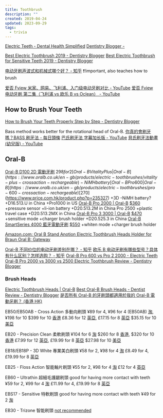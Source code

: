 ```yaml
---
title: Toothbrush
description: ""
created: 2019-04-24
updated: 2023-09-29
tags:
  - trivia
---
```


[Electric Teeth - Dental Health Simplified](https://www.electricteeth.co.uk/)
[Dentistry Blogger -](https://www.dentistryblogger.com/)

[Best Electric Toothbrush 2019 - Dentistry Blogger](https://www.dentistryblogger.com/best-electric-toothbrush/)
[Best Electric Toothbrush for Sensitive Teeth 2019 - Dentistry Blogger](https://www.dentistryblogger.com/best-electric-toothbrush-sensitive-teeth/)

[电动牙刷声波式和机械式哪个好？ - 知乎](https://www.zhihu.com/question/19641783) ❗!important, also teaches how to brush

[爱否 Fview 米家、网易、飞利浦、入门级电动牙刷对比 - YouTube](https://www.youtube.com/watch?v=yUAQyKjO4-I)
[爱否 Fview 电动牙刷 第二集（飞利浦 vs 欧乐 B vs Oclean） - YouTube](https://www.youtube.com/watch?v=bKlO6_Ozog8)

## How to Brush Your Teeth

[How to Brush Your Teeth Properly Step by Step - Dentistry Blogger](https://www.dentistryblogger.com/how-to-brush-your-teeth-properly/)

Bass method works better for the rotational head of Oral-B.
[你真的會刷牙嗎？BASS 刷牙法 - 每日頭條](https://kknews.cc/zh-hk/health/zlq95p.html)
[巴氏刷牙法 字幕加长版 - YouTube](https://www.youtube.com/watch?v=UKbBToTLNSA)
[貝氏刷牙法動畫(幼兒版) - YouTube](https://www.youtube.com/watch?v=Hm8PpwYaT5U)

## Oral-B

[Oral-B D100 2D 電動牙刷](https://www.oralb.com.hk/zh-hk/products/electric-toothbrushes/oralb-d100-electric-toothbrush) $298 for 2
[Oral-B Vitality Plus | Oral-B](https://www.oralb.co.uk/en-gb/products/electric-toothbrushes/vitality-plus-crossaction-rechargeable)-NiMH battery
[Oral-B Pro 600 | Oral-B](https://www.oralb.co.uk/en-gb/products/electric-toothbrushes/pro-600-crossaction-rechargeable) [$270](https://www.price.com.hk/product.php?p=235327) +3D -NiMH battery? +D16.513.U in China +Pro1000 in US
[Oral-B Pro 2000 | Oral-B](https://www.oralb.co.uk/en-gb/products/electric-toothbrushes/pro-2000-crossaction-rechargeable) [\$360](https://www.price.com.hk/product.php?p=312355) +pressure sensor +li-ion battery +D20.513.2M in China
Pro 2500 +plastic travel case +D20.513.2MX in China
[Oral-B Pro 3 3000 | Oral-B](https://www.oralb.co.uk/en-gb/products/electric-toothbrushes/pro-3000-crossaction-rechargeable) [\$470](https://www.price.com.hk/product.php?p=242697) +sensitive mode +charger brush holder +D20.525.3 in China
[Oral-B SmartSeries 4000 藍牙電動牙刷](https://www.oralb.com.hk/zh-hk/products/electric-toothbrushes/oral-b-smartseries-4000-whitening-electric-toothbrush) [\$550](https://www.price.com.hk/product.php?p=206468) +whiten mode +charger brush holder

[Amazon.com: Oral B Stand Anotion Electric Toothbrush Heads Holder for Braun Oral B: Gateway](https://www.amazon.com/dp/B071DJ8WWL)

[Oral-B 不同价位的电动牙刷差别在哪？ - 知乎](https://www.zhihu.com/question/26541917)
[欧乐 B 电动牙刷有哪些型号？具体有什么区别？怎样选购？ - 知乎](https://www.zhihu.com/question/21606827)
[Oral-B Pro 600 vs Pro 2 2000 - Electric Teeth](https://www.electricteeth.co.uk/oral-b-pro-600-vs-pro-2-2000/)
[Oral-B Pro 2000 vs 3000 vs 2500 Electric Toothbrush Review - Dentistry Blogger](https://www.dentistryblogger.com/oral-b-pro-2000-vs-3000/)

### Brush Heads

[Electric Toothbrush Heads | Oral-B](https://oralb.com/en-us/products/compare/replacement-brush-heads)
[Best Oral-B Brush Heads - Dentist Review - Dentistry Blogger](https://www.dentistryblogger.com/oral-b-brush-heads/)
[是否所有 Oral-B 的牙刷頭都適用於我的 Oral-B 電動牙刷？ (香港 HK)](https://pgconsumersupport.secure.force.com/ContactUs/articles/zh_TW/FAQ/%E6%98%AF%E5%90%A6%E6%89%80%E6%9C%89Oral-B%E7%9A%84%E7%89%99%E5%88%B7%E9%A0%AD%E9%83%BD%E9%81%A9%E7%94%A8%E6%96%BC%E6%88%91%E7%9A%84Oral-B%E9%9B%BB%E5%8B%95%E7%89%99%E5%88%B7-%E9%A6%99%E6%B8%AF-HK?l=zh_TW&Brand=Oral-B&Language=Chinese-T&Country=Hong+Kong&fs=Search&pn=1)

EB50/EB50AB - Cross Action 多動向刷頭
¥89 for 4, ¥96 for 4 (EB50AB) [淘](https://item.taobao.com/item.htm?id=45301113940), ¥198 for 10
$399 for 10 [香港](https://www.price.com.hk/product.php?p=390426)
£8.36 for 12 [英亞](https://www.amazon.co.uk/dp/B01K9RBRBE), £17.15 for 8 [英亞](https://www.amazon.co.uk/dp/B077B5GCF8)
$35.15 for 10 [美亞](https://www.amazon.com/dp/B01DOZRZHI)

EB20 - Precision Clean 柔軟刷頭
¥104 for 6 [淘](https://item.taobao.com/item.htm?id=45301113940)
$260 for 8 [香港](https://www.price.com.hk/product.php?p=352253), $320 for 10 [香港](https://www.price.com.hk/product.php?p=295887)
£7.99 for 12 [英亞](https://www.amazon.co.uk/dp/B07GGVNM3M/), £19.99 for 8 [英亞](https://www.amazon.co.uk/dp/B003U9V7NM/)
\$27.98 for 10 [美亞](https://www.amazon.com/dp/B01DOZRZHI)

EB18/EB18P - 3D White 專業美白刷頭
¥58 for 2, ¥98 for 4 [淘](https://item.taobao.com/item.htm?id=45301113940)
£8.49 for 4, £19.99 for 8 [英亞](https://www.amazon.co.uk/dp/B003U9V7P0/)

EB25 - Floss Action 智能軸片刷頭
¥55 for 2, ¥98 for 4 [淘](https://item.taobao.com/item.htm?id=45301113940)
£12 for 4 [英亞](https://www.amazon.co.uk/dp/B003U9V7PK/)

EB60 – Ultrathin 超細毛護齦刷頭 good for having more contact with teeth
¥59 for 2, ¥99 for 4 [淘](https://item.taobao.com/item.htm?id=557614185069)
£11.99 for 4, £19.99 for 8 [英亞](https://www.amazon.co.uk/dp/B072DTPD1X/)

EBS17 - Sensitive 特軟刷頭 good for having more contact with teeth
¥49 for 2 [淘](https://item.taobao.com/item.htm?id=45488132444)

EB30 - Trizone 智能刷頭 [not recommended](https://www.dentistryblogger.com/oral-b-trizone-pro/)
